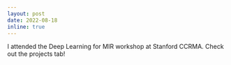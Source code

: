 ```yaml
---
layout: post
date: 2022-08-18
inline: true
---
```


I attended the Deep Learning for MIR workshop at Stanford CCRMA. Check out the projects tab!